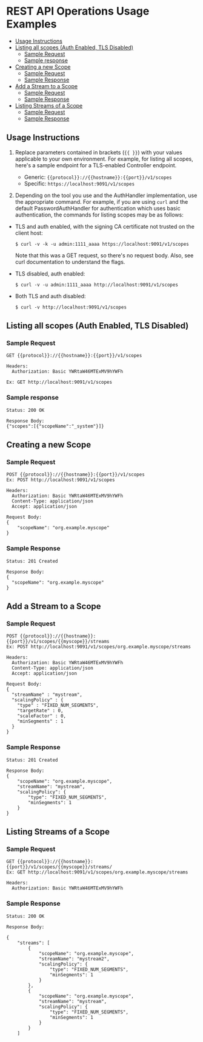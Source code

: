 # REST API Operations Usage Examples

  * [Usage Instructions](#usage-instructions)
  * [Listing all scopes (Auth Enabled, TLS Disabled)](#listing-all-scopes--auth-enabled--tls-disabled-)
    + [Sample Request](#sample-request)
    + [Sample response](#sample-response)
  * [Creating a new Scope](#creating-a-new-scope)
    + [Sample Request](#sample-request-1)
    + [Sample Response](#sample-response)
  * [Add a Stream to a Scope](#add-a-stream-to-a-scope)
    + [Sample Request](#sample-request-2)
    + [Sample Response](#sample-response-1)
  * [Listing Streams of a Scope](#listing-streams-of-a-scope)
    + [Sample Request](#sample-request-3)
    + [Sample Response](#sample-response-2)

## Usage Instructions

1. Replace parameters contained in brackets (`{{ }}`) with your values applicable to your own environment. For example, for listing all scopes, here's a sample endpoint for a TLS-enabled Controller endpoint.  
   * Generic: `{{protocol}}://{{hostname}}:{{port}}/v1/scopes`
   * Specific: `https://localhost:9091/v1/scopes`

2. Depending on the tool you use and the AuthHandler implementation, use the appropriate command. For example, if you are using `curl` and the default PasswordAuthHandler for authentication which uses basic authentication, the commands for listing scopes may be as follows:

  * TLS and auth enabled, with the signing CA certificate not trusted on the client host: 
    
    ```
    $ curl -v -k -u admin:1111_aaaa https://localhost:9091/v1/scopes
    ```
    Note that this was a GET request, so there's no request body. Also, see curl documentation to understand the flags. 
    
  * TLS disabled, auth enabled: 
    
    ```
    $ curl -v -u admin:1111_aaaa http://localhost:9091/v1/scopes
    ```
    
  * Both TLS and auth disabled:
  
    ```
    $ curl -v http://localhost:9091/v1/scopes
    ```

## Listing all scopes (Auth Enabled, TLS Disabled)

### Sample Request

```
GET {{protocol}}://{{hostname}}:{{port}}/v1/scopes

Headers:
  Authorization: Basic YWRtaW46MTExMV9hYWFh

Ex: GET http://localhost:9091/v1/scopes
```

### Sample response

```
Status: 200 OK

Response Body: 
{"scopes":[{"scopeName":"_system"}]}
```

## Creating a new Scope

### Sample Request

```
POST {{protocol}}://{{hostname}}:{{port}}/v1/scopes
Ex: POST http://localhost:9091/v1/scopes

Headers:
  Authorization: Basic YWRtaW46MTExMV9hYWFh
  Content-Type: application/json
  Accept: application/json

Request Body:
{
    "scopeName": "org.example.myscope"
}
```

### Sample Response

```
Status: 201 Created

Response Body:
{
  "scopeName": "org.example.myscope"
}
```

## Add a Stream to a Scope

### Sample Request

```
POST {{protocol}}://{{hostname}}:{{port}}/v1/scopes/{{myscope}}/streams
Ex: POST http://localhost:9091/v1/scopes/org.example.myscope/streams

Headers:
  Authorization: Basic YWRtaW46MTExMV9hYWFh
  Content-Type: application/json
  Accept: application/json

Request Body:
{
  "streamName" : "mystream",
  "scalingPolicy" : {
    "type" : "FIXED_NUM_SEGMENTS",
    "targetRate" : 0,
    "scaleFactor" : 0,
    "minSegments" : 1
  }
}
```

### Sample Response

```
Status: 201 Created

Response Body:
{
    "scopeName": "org.example.myscope",
    "streamName": "mystream",
    "scalingPolicy": {
        "type": "FIXED_NUM_SEGMENTS",
        "minSegments": 1
    }
}

```

## Listing Streams of a Scope

### Sample Request

```
GET {{protocol}}://{{hostname}}:{{port}}/v1/scopes/{{myscope}}/streams/
Ex: GET http://localhost:9091/v1/scopes/org.example.myscope/streams

Headers:
  Authorization: Basic YWRtaW46MTExMV9hYWFh

```

### Sample Response

```
Status: 200 OK

Response Body:

{
    "streams": [
        {
            "scopeName": "org.example.myscope",
            "streamName": "mystream2",
            "scalingPolicy": {
                "type": "FIXED_NUM_SEGMENTS",
                "minSegments": 1
            }
        },
        {
            "scopeName": "org.example.myscope",
            "streamName": "mystream",
            "scalingPolicy": {
                "type": "FIXED_NUM_SEGMENTS",
                "minSegments": 1
            }
        }
    ]

```
